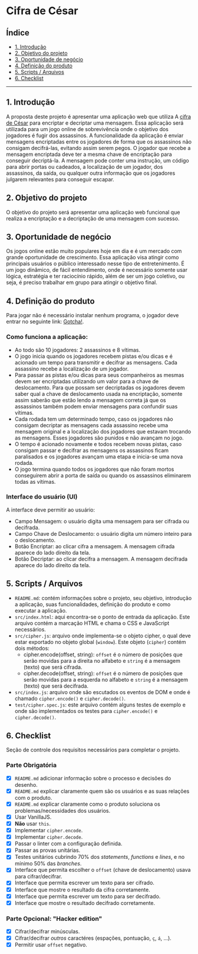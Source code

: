 # Cifra de César

## Índice

* [1. Introdução](#1-introdução)
* [2. Objetivo do projeto](#2-objetivo-do-projeto)
* [3. Oportunidade de negócio](#3-oportunidade-de-negócio)
* [4. Definição do produto](#4-definição-do-produto)
* [5. Scripts / Arquivos](#5-scripts-/-arquivos)
* [6. Checklist](#6-checklist)

***

## 1. Introdução

A proposta deste projeto é apresentar uma aplicação web que utiliza A [cifra de César](https://pt.wikipedia.org/wiki/Cifra_de_C%C3%A9sar) para encriptar e decriptar uma mensagem. Essa aplicação será utilizada para um jogo online de sobrevivência onde o objetivo dos jogadores é fugir dos assassinos.
A funcionalidade da aplicação é enviar mensagens encriptadas entre os jogadores de forma que os assassinos não consigam decifrá-las, evitando assim serem pegos. O jogador que recebe a mensagem encriptada deve ter a mesma chave de encriptação para conseguir decriptá-la. A mensagem pode conter uma instrução, um código para abrir portas ou cadeados, a localização de um jogador, dos assassinos, da saída, ou qualquer outra informação que os jogadores julgarem relevantes para conseguir escapar.

## 2. Objetivo do projeto

O objetivo do projeto será apresentar uma aplicação web funcional que realiza a encriptação e a decriptação de uma mensagem com sucesso.

## 3. Oportunidade de negócio

Os jogos online estão muito populares hoje em dia e é um mercado com grande oportunidade de crescimento. Essa aplicação visa atingir como principais usuários o público interessado nesse tipo de entretenimento. É um jogo dinâmico, de fácil entendimento, onde é necessário somente usar lógica, estratégia e ter raciocínio rápido, além de ser um jogo coletivo, ou seja, é preciso trabalhar em grupo para atingir o objetivo final.

## 4. Definição do produto

Para jogar não é necessário instalar nenhum programa, o jogador deve entrar no seguinte link: [Gotcha!](https://livianascimento.github.io/SAP003-cipher/src/).

### Como funciona a aplicação:

- Ao todo são 10 jogadores: 2 assassinos e 8 vítimas. 
- O jogo inicia quando os jogadores recebem pistas e/ou dicas e é acionado um tempo para transmitir e decifrar as mensagens. Cada assassino recebe a localização de um jogador. 
- Para passar as pistas e/ou dicas para seus companheiros as mesmas devem ser encriptadas utilizando um valor para a chave de deslocamento. Para que possam ser decriptadas os jogadores devem saber qual a chave de deslocamento usada na encriptação, somente assim saberão que estão lendo a mensagem correta já que os assassinos também podem enviar mensagens para confundir suas vítimas. 
- Cada rodada tem um determinado tempo, caso os jogadores não consigam decriptar as mensagens cada assassino recebe uma mensagem original e a localização dos jogadores que estavam trocando as mensagens. Esses jogadores são punidos e não avançam no jogo. 
- O tempo é acionado novamente e todos recebem novas pistas, caso consigam passar e decifrar as mensagens os assassinos ficam paralisados e os jogadores avançam uma etapa e inicia-se uma nova rodada. 
- O jogo termina quando todos os jogadores que não foram mortos conseguirem abrir a porta de saída ou quando os assassinos eliminarem todas as vítimas.

### Interface do usuário (UI)

A interface deve permitir ao usuário:

* Campo Mensagem: o usuário digita uma mensagem para ser cifrada ou decifrada. 
* Campo Chave de Deslocamento: o usuário digita um número inteiro para o deslocamento. 
* Botão Encriptar: ao clicar cifra a mensagem. A mensagem cifrada aparece do lado direito da tela.
* Botão Decriptar: ao clicar decifra a mensagem. A mensagem decifrada aparece do lado direito da tela. 

## 5. Scripts / Arquivos

* `README.md`: contém informações sobre o projeto, seu objetivo, introdução a aplicação, suas funcionalidades, definição do produto e como executar a aplicação. 
* `src/index.html`: aqui encontra-se o ponto de entrada da aplicação. Este arquivo contém a marcação HTML e chama o CSS e JavaScript necessários. 
* `src/cipher.js`: arquivo onde implementa-se o objeto cipher, o qual deve estar exportado no objeto global (`window`). Este objeto (`cipher`) contém dois métodos: 
    - cipher.encode(offset, string): `offset` é o número de posições que serão movidas para a direita no alfabeto e `string` é a mensagem (texto) que será cifrada. 
    - cipher.decode(offset, string): `offset` é o número de posições que serão movidas para a esquerda no alfabeto e `string` é a mensagem (texto) que será decifrada. 
* `src/index.js`: arquivo onde são escutados os eventos de DOM e onde é chamado `cipher.encode()` e `cipher.decode()`. 
* `test/cipher.spec.js`: este arquivo contém alguns testes de exemplo e onde são implementados os testes para `cipher.encode()` e `cipher.decode()`. 

## 6. Checklist

Seção de controle dos requisitos necessários para completar o projeto.

### Parte Obrigatória

* [x] `README.md` adicionar informação sobre o processo e decisões do desenho.
* [x] `README.md` explicar claramente quem são os usuários e as suas relações
  com o produto.
* [x] `README.md` explicar claramente como o produto soluciona os
  problemas/necessidades dos usuários.
* [x] Usar VanillaJS.
* [x] **Não** usar `this`.
* [x] Implementar `cipher.encode`.
* [x] Implementar `cipher.decode`.
* [x] Passar o linter com a configuração definida.
* [x] Passar as provas unitárias.
* [x] Testes unitários cubrindo 70% dos _statements_, _functions_ e _lines_, e
  no mínimo 50% das _branches_.
* [x] Interface que permita escolher o `offset` (chave de deslocamento) usava
  para cifrar/decifrar.
* [x] Interface que permita escrever um texto para ser cifrado.
* [x] Interface que mostre o resultado da cifra corretamente.
* [x] Interface que permita escrever um texto para ser decifrado.
* [x] Interface que mostre o resultado decifrado corretamente.

### Parte Opcional: "Hacker edition"

* [x] Cifrar/decifrar minúsculas.
* [x] Cifrar/decifrar _outros_ caractéres (espações, pontuação, `ç`, `á`, ...).
* [x] Permitir usar `offset` negativo.
